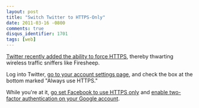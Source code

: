 ```yaml
---
layout: post
title: "Switch Twitter to HTTPS-Only"
date: 2011-03-16 -0800
comments: true
disqus_identifier: 1701
tags: [web]
---
```

[Twitter recently added the ability to force
HTTPS](http://www.securityweek.com/twitter-enables-option-https-default),
thereby thwarting wireless traffic sniffers like Firesheep.

Log into Twitter, [go to your account settings
page](http://twitter.com/settings/account), and check the box at the
bottom marked "Always use HTTPS."

While you're at it, [go set Facebook to use HTTPS
only](http://www.facebook.com/blog.php?post=486790652130) and [enable
two-factor authentication on your Google
account](http://googleblog.blogspot.com/2011/02/advanced-sign-in-security-for-your.html).
